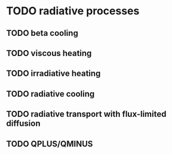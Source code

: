 # TODO radiative processes

## TODO beta cooling

## TODO viscous heating

## TODO irradiative heating

## TODO radiative cooling

## TODO radiative transport with flux-limited diffusion

## TODO QPLUS/QMINUS

